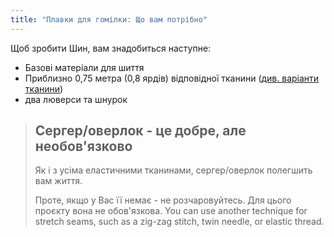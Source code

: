 ```yaml
---
title: "Плавки для гомілки: Що вам потрібно"
---
```


Щоб зробити Шин, вам знадобиться наступне:

- Базові матеріали для шиття
- Приблизно 0,75 метра (0,8 ярдів) відповідної тканини ([див. варіанти тканини](/docs/designs/shin/fabric))
- два люверси та шнурок

> ## Сергер/оверлок - це добре, але необов'язково
> 
> Як і з усіма еластичними тканинами, сергер/оверлок полегшить вам життя.
> 
> Проте, якщо у Вас її немає - не розчаровуйтесь. Для цього проєкту вона не обов'язкова. You can use another technique for stretch seams, such as a zig-zag stitch, twin needle, or elastic thread.
